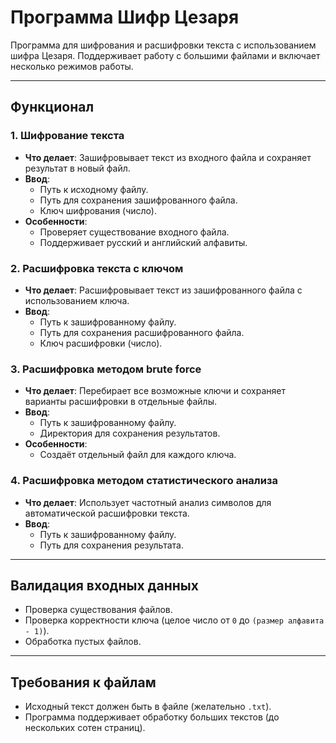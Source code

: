 # Программа Шифр Цезаря

Программа для шифрования и расшифровки текста с использованием шифра Цезаря. Поддерживает работу с большими файлами и включает несколько режимов работы.

---

## Функционал

### 1. Шифрование текста
- **Что делает**: Зашифровывает текст из входного файла и сохраняет результат в новый файл.
- **Ввод**:
  - Путь к исходному файлу.
  - Путь для сохранения зашифрованного файла.
  - Ключ шифрования (число).
- **Особенности**:
  - Проверяет существование входного файла.
  - Поддерживает русский и английский алфавиты.

### 2. Расшифровка текста с ключом
- **Что делает**: Расшифровывает текст из зашифрованного файла с использованием ключа.
- **Ввод**:
  - Путь к зашифрованному файлу.
  - Путь для сохранения расшифрованного файла.
  - Ключ расшифровки (число).

### 3. Расшифровка методом brute force
- **Что делает**: Перебирает все возможные ключи и сохраняет варианты расшифровки в отдельные файлы.
- **Ввод**:
  - Путь к зашифрованному файлу.
  - Директория для сохранения результатов.
- **Особенности**:
  - Создаёт отдельный файл для каждого ключа.

### 4. Расшифровка методом статистического анализа
- **Что делает**: Использует частотный анализ символов для автоматической расшифровки текста.
- **Ввод**:
  - Путь к зашифрованному файлу.
  - Путь для сохранения результата.

---

## Валидация входных данных
- Проверка существования файлов.
- Проверка корректности ключа (целое число от `0` до `(размер алфавита - 1)`).
- Обработка пустых файлов.

---

## Требования к файлам
- Исходный текст должен быть в файле (желательно `.txt`).
- Программа поддерживает обработку больших текстов (до нескольких сотен страниц).
